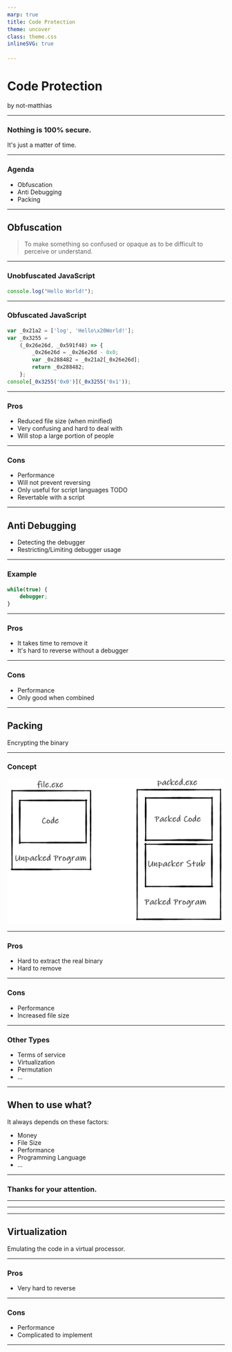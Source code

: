 ```yaml
---
marp: true
title: Code Protection
theme: uncover
class: theme.css
inlineSVG: true

---
```


# <!-- fit --> Code Protection
by not-matthias

---

### Nothing is 100% secure. 

It's just a matter of time.

---

### Agenda

- Obfuscation
- Anti Debugging
- Packing 

---

## Obfuscation

> To make something so confused or opaque as to be difficult to perceive or understand.

---

### Unobfuscated JavaScript

```javascript
console.log("Hello World!");
```

--- 

### Obfuscated JavaScript

```javascript
var _0x21a2 = ['log', 'Hello\x20World!'];
var _0x3255 =
    (_0x26e26d, _0x591f48) => {
        _0x26e26d = _0x26e26d - 0x0; 
        var _0x288482 = _0x21a2[_0x26e26d];
        return _0x288482;
    };
console[_0x3255('0x0')](_0x3255('0x1'));
```

--- 

### Pros

- Reduced file size (when minified)
- Very confusing and hard to deal with
- Will stop a large portion of people

---

### Cons

- Performance
- Will not prevent reversing
- Only useful for script languages TODO
- Revertable with a script

---

## Anti Debugging

- Detecting the debugger
- Restricting/Limiting debugger usage

---

### Example

```javascript
while(true) {
    debugger;
}
```

---

### Pros

- It takes time to remove it
- It's hard to reverse without a debugger

---

### Cons

- Performance
- Only good when combined

---

## Packing

Encrypting the binary

--- 

### Concept

![width:700px height:auto](images/packer_concept.png)

---

### Pros

- Hard to extract the real binary
- Hard to remove 

---

### Cons

- Performance
- Increased file size

---

### Other Types

- Terms of service
- Virtualization
- Permutation
- ...

---

## When to use what?

It always depends on these factors:
- Money
- File Size
- Performance
- Programming Language
- ...

---

### Thanks for your attention.

---
---
---

## Virtualization

Emulating the code in a virtual processor.

---

### Pros

- Very hard to reverse

---

### Cons

- Performance
- Complicated to implement

---